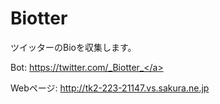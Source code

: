 # Biotter

ツイッターのBioを収集します。

Bot: <a href="https://twitter.com/_Biotter_">https://twitter.com/_Biotter_</a>

Webページ: http://tk2-223-21147.vs.sakura.ne.jp
